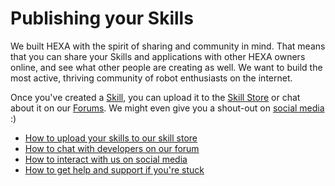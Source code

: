 # Publishing your Skills

We built HEXA with the spirit of sharing and community in mind. That means that you can share your Skills and applications with other HEXA owners online, and see what other people are creating as well. We want to build the most active, thriving community of robot enthusiasts on the internet.

Once you've created a [Skill](/Introduction/hexaskills.md), you can upload it to the [Skill Store](/Introduction/skillstore.md) or chat about it on our [Forums](/Introduction/forum.md). We might even give you a shout-out on [social media](/Introduction/socialmedia.md) :\)

* [How to upload your skills to our skill store](/Introduction/skillstore.md)
* [How to chat with developers on our forum](/Introduction/forum.md)
* [How to interact with us on social media](/Introduction/socialmedia.md)
* [How to get help and support if you're stuck](/Introduction/support.md)



